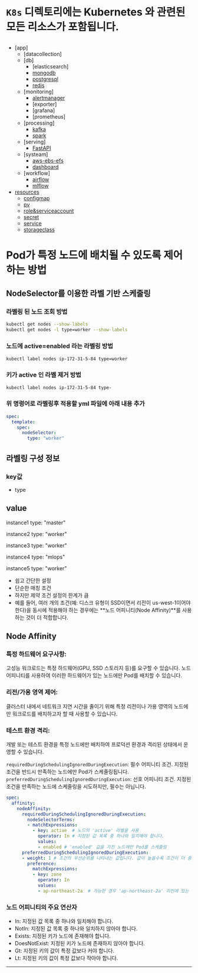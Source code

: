 # `K8s` 디렉토리에는 Kubernetes 와 관련된 모든 리소스가 포함됩니다.
## 
   - [app]
     - [datacollection]
     - [db]
       - [elasticsearch]
       - [mongodb](./app/db/mongodb/README.md)
       - [postgresql](./app/db/postgresql/README.md)
       - [redis](./app/db/redis/README.md)
     - [monitoring]
       - [alertmanager](./app/monitoring/alertmanager/README.md)
       - [exporter]
       - [grafana]
       - [prometheus]
     - [processing]
       - [kafka](./app/processing/kafka/README.md)
       - [spark](./app/processing/spark/README.md)
     - [serving]
       - [FastAPI](./app/serving/README.md)
     - [systeam]
       - [aws-ebs-efs](./app/system/aws-ebs-efs/README.md)
       - [dashboard](./app/system/dashboard/README.md)
     - [workflow]
       - [airflow](./app/workflow/airflow/README.md)
       - [mlflow](./app/workflow/mlflow/README.md)
   - [resources](./resources/README.md)
     - [configmap](./resources/configmap/README.md)
     - [pv](./resources/pv/README.md)
     - [role&serviceaccount](./resources/role&serviceaccount/README.md)
     - [secret](./resources/secret/README.md)
     - [service](./resources/service/README.md)
     - [storageclass](./resources/storageclass/README.md)


# Pod가 특정 노드에 배치될 수 있도록 제어하는 방법
## NodeSelector를 이용한 라벨 기반 스케줄링

### 라벨링 된 노드 조회 방법
```bash
kubectl get nodes --show-labels
kubectl get nodes -l type=worker --show-labels
```

### 노드에 active=enabled 라는 라벨링 방법
```bash
kubectl label nodes ip-172-31-5-84 type=worker
```
### 키가 active 인 라벨 제거 방법
```bash
kubectl label nodes ip-172-31-5-84 type-
```
### 위 명령어로 라벨링후 적용할 yml 파일에 아래 내용 추가
```yml
spec:
  template:
    spec:
      nodeSelector:
        type: "worker"
```

## 라벨링 구성 정보

### key값 
- type
##  value
instance1
type: "master"

instance2
type: "worker"

instance3
type: "worker"

instance4 
type: "mlops"

instance5
type: "worker"


- 쉽고 간단한 설정 
- 단순한 매칭 조건
- 하지만 제약 조건 설정의 한계가 큼
- 예를 들어, 여러 개의 조건(예: 디스크 유형이 SSD이면서 리전이 us-west-1이어야 한다)을 동시에 적용해야 하는 경우에는 **노드 어피니티(Node Affinity)**를 사용하는 것이 더 적합합니다.


## Node Affinity

### 특정 하드웨어 요구사항:

고성능 워크로드는 특정 하드웨어(GPU, SSD 스토리지 등)를 요구할 수 있습니다. 노드 어피니티를 사용하여 이러한 하드웨어가 있는 노드에만 Pod를 배치할 수 있습니다.

### 리전/가용 영역 제어:

클러스터 내에서 네트워크 지연 시간을 줄이기 위해 특정 리전이나 가용 영역의 노드에만 워크로드를 배치하고자 할 때 사용할 수 있습니다.

### 테스트 환경 격리:

개발 또는 테스트 환경을 특정 노드에만 배치하여 프로덕션 환경과 격리된 상태에서 운영할 수 있습니다.

`requiredDuringSchedulingIgnoredDuringExecution`: 필수 어피니티 조건. 지정된 조건을 반드시 만족하는 노드에만 Pod가 스케줄링됩니다.
`preferredDuringSchedulingIgnoredDuringExecution`: 선호 어피니티 조건. 지정된 조건을 만족하는 노드에 스케줄링을 시도하지만, 필수는 아닙니다.

```yml
spec:
  affinity:
    nodeAffinity:
      requiredDuringSchedulingIgnoredDuringExecution:
        nodeSelectorTerms:
        - matchExpressions:
          - key: active  # 노드의 'active' 라벨을 사용
            operator: In # 지정된 값 목록 중 하나와 일치해야 합니다.
            values:
            - enabled # 'enabled' 값을 가진 노드에만 Pod를 스케줄링
      preferredDuringSchedulingIgnoredDuringExecution:
      - weight: 1 # 조건의 우선순위를 나타내는 값입니다. 값이 높을수록 조건이 더 중요하게 고려됩니다.
        preference:
          matchExpressions:
          - key: zone
            operator: In
            values:
            - ap-northeast-2a  # 가능한 경우 'ap-northeast-2a' 리전에 있는 노드를 선호
```

### 노드 어피니티의 주요 연산자
- In: 지정된 값 목록 중 하나와 일치해야 합니다.
- NotIn: 지정된 값 목록 중 하나와 일치하지 않아야 합니다.
- Exists: 지정된 키가 노드에 존재해야 합니다.
- DoesNotExist: 지정된 키가 노드에 존재하지 않아야 합니다.
- Gt: 지정된 키의 값이 특정 값보다 커야 합니다.
- Lt: 지정된 키의 값이 특정 값보다 작아야 합니다.


---




